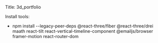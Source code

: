 Title: 3d_portfolio

Install tools:

- npm install --legacy-peer-deps @react-three/fiber @react-three/drei maath react-tilt react-vertical-timeline-component @emailjs/browser framer-motion react-router-dom


